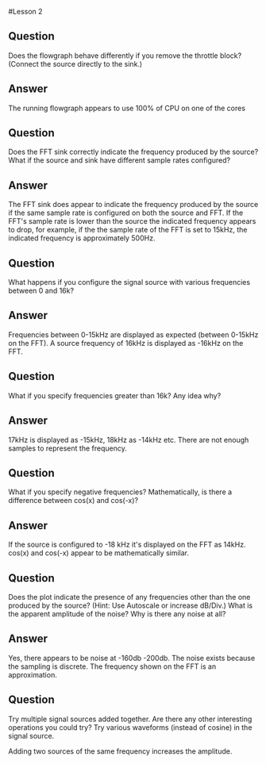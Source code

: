 #Lesson 2

## Question
Does the flowgraph behave differently if you remove the throttle block? (Connect the source directly to the sink.)

## Answer
The running flowgraph appears to use 100% of CPU on one of the cores


## Question
Does the FFT sink correctly indicate the frequency produced by the source? What if the source and sink have different sample rates configured?

## Answer
The FFT sink does appear to indicate the frequency produced by the source if the same sample rate is configured on both the source and FFT. If the FFT's sample rate is lower than the source the indicated frequency appears to drop, for example, if the the sample rate of the FFT is set to 15kHz, the indicated frequency is approximately 500Hz.

## Question
What happens if you configure the signal source with various frequencies between 0 and 16k?

## Answer
Frequencies between 0-15kHz are displayed as expected (between 0-15kHz on the FFT). A source frequency of 16kHz is displayed as -16kHz on the FFT.

## Question
What if you specify frequencies greater than 16k? Any idea why?

## Answer
17kHz is displayed as -15kHz, 18kHz as -14kHz etc. There are not enough samples to represent the frequency.

## Question
What if you specify negative frequencies? Mathematically, is there a difference between cos(x) and cos(-x)?

## Answer
If the source is configured to -18 kHz it's displayed on the FFT as 14kHz. cos(x) and cos(-x) appear to be mathematically similar.

## Question
Does the plot indicate the presence of any frequencies other than the one produced by the source? (Hint: Use Autoscale or increase dB/Div.) What is the apparent amplitude of the noise? Why is there any noise at all?

## Answer
Yes, there appears to be noise at -160db -200db. The noise exists because the sampling is discrete. The frequency shown on the FFT is an approximation.

## Question
Try multiple signal sources added together. Are there any other interesting operations you could try?
Try various waveforms (instead of cosine) in the signal source.

Adding two sources of the same frequency increases the amplitude.
